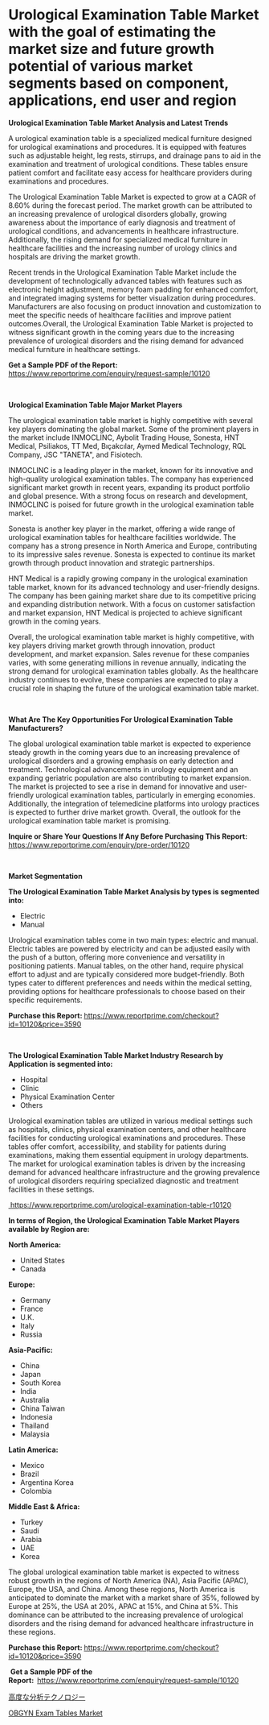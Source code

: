 <p><h1>Urological Examination Table Market with the goal of estimating the market size and future growth potential of various market segments based on component, applications, end user and region</h1></p><p><strong>Urological Examination Table Market Analysis and Latest Trends</strong></p>
<p><p>A urological examination table is a specialized medical furniture designed for urological examinations and procedures. It is equipped with features such as adjustable height, leg rests, stirrups, and drainage pans to aid in the examination and treatment of urological conditions. These tables ensure patient comfort and facilitate easy access for healthcare providers during examinations and procedures.</p><p>The Urological Examination Table Market is expected to grow at a CAGR of 8.60% during the forecast period. The market growth can be attributed to an increasing prevalence of urological disorders globally, growing awareness about the importance of early diagnosis and treatment of urological conditions, and advancements in healthcare infrastructure. Additionally, the rising demand for specialized medical furniture in healthcare facilities and the increasing number of urology clinics and hospitals are driving the market growth.</p><p>Recent trends in the Urological Examination Table Market include the development of technologically advanced tables with features such as electronic height adjustment, memory foam padding for enhanced comfort, and integrated imaging systems for better visualization during procedures. Manufacturers are also focusing on product innovation and customization to meet the specific needs of healthcare facilities and improve patient outcomes.Overall, the Urological Examination Table Market is projected to witness significant growth in the coming years due to the increasing prevalence of urological disorders and the rising demand for advanced medical furniture in healthcare settings.</p></p>
<p><strong>Get a Sample PDF of the Report:&nbsp;</strong> <a href="https://www.reportprime.com/enquiry/request-sample/10120">https://www.reportprime.com/enquiry/request-sample/10120</a></p>
<p>&nbsp;</p>
<p><strong>Urological Examination Table Major Market Players</strong></p>
<p><p>The urological examination table market is highly competitive with several key players dominating the global market. Some of the prominent players in the market include INMOCLINC, Aybolit Trading House, Sonesta, HNT Medical, Psiliakos, TT Med, Bıçakcılar, Aymed Medical Technology, RQL Company, JSC "TANETA", and Fisiotech.</p><p>INMOCLINC is a leading player in the market, known for its innovative and high-quality urological examination tables. The company has experienced significant market growth in recent years, expanding its product portfolio and global presence. With a strong focus on research and development, INMOCLINC is poised for future growth in the urological examination table market.</p><p>Sonesta is another key player in the market, offering a wide range of urological examination tables for healthcare facilities worldwide. The company has a strong presence in North America and Europe, contributing to its impressive sales revenue. Sonesta is expected to continue its market growth through product innovation and strategic partnerships.</p><p>HNT Medical is a rapidly growing company in the urological examination table market, known for its advanced technology and user-friendly designs. The company has been gaining market share due to its competitive pricing and expanding distribution network. With a focus on customer satisfaction and market expansion, HNT Medical is projected to achieve significant growth in the coming years.</p><p>Overall, the urological examination table market is highly competitive, with key players driving market growth through innovation, product development, and market expansion. Sales revenue for these companies varies, with some generating millions in revenue annually, indicating the strong demand for urological examination tables globally. As the healthcare industry continues to evolve, these companies are expected to play a crucial role in shaping the future of the urological examination table market.</p></p>
<p>&nbsp;</p>
<p><strong>What Are The Key Opportunities For Urological Examination Table Manufacturers?</strong></p>
<p><p>The global urological examination table market is expected to experience steady growth in the coming years due to an increasing prevalence of urological disorders and a growing emphasis on early detection and treatment. Technological advancements in urology equipment and an expanding geriatric population are also contributing to market expansion. The market is projected to see a rise in demand for innovative and user-friendly urological examination tables, particularly in emerging economies. Additionally, the integration of telemedicine platforms into urology practices is expected to further drive market growth. Overall, the outlook for the urological examination table market is promising.</p></p>
<p><strong>Inquire or Share Your Questions If Any Before Purchasing This Report:</strong> <a href="https://www.reportprime.com/enquiry/pre-order/10120">https://www.reportprime.com/enquiry/pre-order/10120</a></p>
<p>&nbsp;</p>
<p><strong>Market Segmentation</strong></p>
<p><strong>The Urological Examination Table Market Analysis by types is segmented into:</strong></p>
<p><ul><li>Electric</li><li>Manual</li></ul></p>
<p><p>Urological examination tables come in two main types: electric and manual. Electric tables are powered by electricity and can be adjusted easily with the push of a button, offering more convenience and versatility in positioning patients. Manual tables, on the other hand, require physical effort to adjust and are typically considered more budget-friendly. Both types cater to different preferences and needs within the medical setting, providing options for healthcare professionals to choose based on their specific requirements.</p></p>
<p><strong>Purchase this Report:&nbsp;</strong><a href="https://www.reportprime.com/checkout?id=10120&price=3590">https://www.reportprime.com/checkout?id=10120&price=3590</a></p>
<p>&nbsp;</p>
<p><strong>The Urological Examination Table Market Industry Research by Application is segmented into:</strong></p>
<p><ul><li>Hospital</li><li>Clinic</li><li>Physical Examination Center</li><li>Others</li></ul></p>
<p><p>Urological examination tables are utilized in various medical settings such as hospitals, clinics, physical examination centers, and other healthcare facilities for conducting urological examinations and procedures. These tables offer comfort, accessibility, and stability for patients during examinations, making them essential equipment in urology departments. The market for urological examination tables is driven by the increasing demand for advanced healthcare infrastructure and the growing prevalence of urological disorders requiring specialized diagnostic and treatment facilities in these settings.</p></p>
<p><a href="https://www.reportprime.com/urological-examination-table-r10120">&nbsp;https://www.reportprime.com/urological-examination-table-r10120</a></p>
<p><strong>In terms of Region, the Urological Examination Table Market Players available by Region are:</strong></p>
<p>
    <p> <strong> North America: </strong>
        <ul>
            <li>United States</li>
            <li>Canada</li>
        </ul>
        </p> 
    <p> <strong> Europe: </strong>
        <ul>
            <li>Germany</li>
            <li>France</li>
            <li>U.K.</li>
            <li>Italy</li>
            <li>Russia</li>
        </ul>
        </p> 
    <p> <strong> Asia-Pacific: </strong>
        <ul>
            <li>China</li>
            <li>Japan</li>
            <li>South Korea</li>
            <li>India</li>
            <li>Australia</li>
            <li>China Taiwan</li>
            <li>Indonesia</li>
            <li>Thailand</li>
            <li>Malaysia</li>
        </ul>
        </p> 
    <p> <strong> Latin America: </strong>
        <ul>
            <li>Mexico</li>
            <li>Brazil</li>
            <li>Argentina Korea</li>
            <li>Colombia</li>
        </ul>
        </p> 
    <p> <strong> Middle East & Africa: </strong>
        <ul>
            <li>Turkey</li>
            <li>Saudi</li>
            <li>Arabia</li>
            <li>UAE</li>
            <li>Korea</li>
        </ul>
    </p>
    </p>
<p><p>The global urological examination table market is expected to witness robust growth in the regions of North America (NA), Asia Pacific (APAC), Europe, the USA, and China. Among these regions, North America is anticipated to dominate the market with a market share of 35%, followed by Europe at 25%, the USA at 20%, APAC at 15%, and China at 5%. This dominance can be attributed to the increasing prevalence of urological disorders and the rising demand for advanced healthcare infrastructure in these regions.</p></p>
<p><strong>Purchase this Report: </strong><a href="https://www.reportprime.com/checkout?id=10120&price=3590">https://www.reportprime.com/checkout?id=10120&price=3590</a></p>
<p>&nbsp;<strong>Get a Sample PDF of the Report:&nbsp;&nbsp;</strong><a href="https://www.reportprime.com/enquiry/request-sample/10120">https://www.reportprime.com/enquiry/request-sample/10120</a></p>
<p><strong></strong></p>
<p><p><a href="https://github.com/oqxogxyvqe90775/Market-Research-Report-List-1/blob/main/167383523925.md">高度な分析テクノロジー</a></p><p><a href="https://github.com/RoccoManning/Market-Research-Report-List-4/blob/main/obgyn-exam-tables-market.md">OBGYN Exam Tables Market</a></p></p>